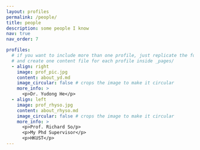 ```yaml
---
layout: profiles
permalink: /people/
title: people
description: some people I know
nav: true
nav_order: 7

profiles:
  # if you want to include more than one profile, just replicate the following block
  # and create one content file for each profile inside _pages/
  - align: right
    image: prof_pic.jpg
    content: about_yd.md
    image_circular: false # crops the image to make it circular
    more_info: >
      <p>Dr. Yudong He</p>
  - align: left
    image: prof_rhyso.jpg
    content: about_rhyso.md
    image_circular: false # crops the image to make it circular
    more_info: >
      <p>Prof. Richard So/p>
      <p>My Phd Supervisor</p>
      <p>HKUST</p>
---
```

